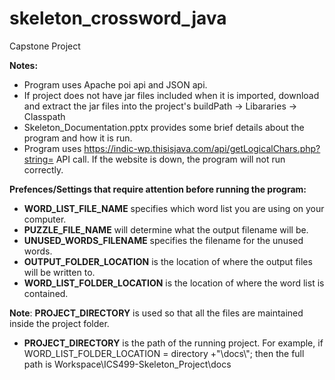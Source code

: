 # skeleton_crossword_java
Capstone Project



**Notes:**
- Program uses Apache poi api and JSON api.
- If project does not have jar files included when it is imported, download and extract the jar files into the project's buildPath -> Libararies -> Classpath
- Skeleton_Documentation.pptx provides some brief details about the program and how it is run.
- Program uses https://indic-wp.thisisjava.com/api/getLogicalChars.php?string= API call. If the website is down, the program will not run correctly.

**Prefences/Settings that require attention before running the program:**
- **WORD_LIST_FILE_NAME** specifies which word list you are using on your computer.
- **PUZZLE_FILE_NAME** will determine what the output filename will be.
- **UNUSED_WORDS_FILENAME** specifies the filename for the unused words.
- **OUTPUT_FOLDER_LOCATION** is the location of where the output files will be written to.
- **WORD_LIST_FOLDER_LOCATION** is the location of where the word list is contained.

**Note**: **PROJECT_DIRECTORY** is used so that all the files are maintained inside the project folder.
- **PROJECT_DIRECTORY** is the path of the running project. For example, if WORD_LIST_FOLDER_LOCATION = directory +"\\docs\\"; then the full path is Workspace\ICS499-Skeleton_Project\docs



